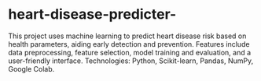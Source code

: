# heart-disease-predicter-
This project uses machine learning to predict heart disease risk based on health parameters, aiding early detection and prevention. Features include data preprocessing, feature selection, model training and evaluation, and a user-friendly interface. Technologies: Python, Scikit-learn, Pandas, NumPy, Google Colab.
